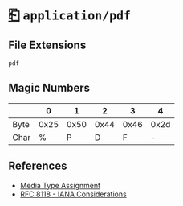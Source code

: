 # [⎗](../README.md) `application/pdf`

## File Extensions

`pdf`

## Magic Numbers

|      | 0    | 1    | 2    | 3    | 4    |
| ---- | ---- | ---- | ---- | ---- | ---- |
| Byte | 0x25 | 0x50 | 0x44 | 0x46 | 0x2d |
| Char | %    | P    | D    | F    | -    |

## References

- [Media Type Assignment](https://www.iana.org/assignments/media-types/application/pdf)
- [RFC 8118 - IANA Considerations](https://datatracker.ietf.org/doc/html/rfc8118#section-8)
